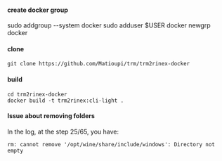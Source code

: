 #### create docker group
sudo addgroup --system docker
sudo adduser $USER docker
newgrp docker

#### clone
```
git clone https://github.com/Matioupi/trm/trm2rinex-docker
```
#### build
```
cd trm2rinex-docker
docker build -t trm2rinex:cli-light .
```

#### Issue about removing folders
In the log, at the step 25/65, you have:
```
rm: cannot remove '/opt/wine/share/include/windows': Directory not empty
```
